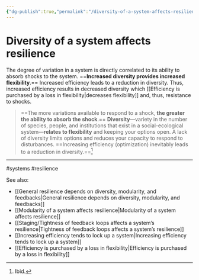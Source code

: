 ```yaml
---
{"dg-publish":true,"permalink":"/diversity-of-a-system-affects-resilience/"}
---
```



# Diversity of a system affects resilience

The degree of variation in a system is directly correlated to its ability to absorb shocks to the system. ==**Increased diversity provides increased flexibility**.== Increased efficiency leads to a reduction in diversity. Thus, increased efficiency results in decreased diversity which [[Efficiency is purchased by a loss in flexibility\|decreases flexibility]] and, thus, resistance to shocks.

> ==The more variations available to respond to a shock, **the greater the ability to absorb the shock**.== **Diversity**—variety in the number of species, people, and institutions that exist in a social-ecological system—**relates to flexibility** and keeping your options open. A lack of diversity limits options and reduces your capacity to respond to disturbances. ==Increasing efficiency (optimization) inevitably leads to a reduction in diversity.==[^2]


---
#systems #resilience 

See also:
 - [[General resilience depends on diversity, modularity, and feedbacks\|General resilience depends on diversity, modularity, and feedbacks]]
 - [[Modularity of a system affects resilience\|Modularity of a system affects resilience]]
 - [[Staging/Tightness of feedback loops affects a system’s resilience\|Tightness of feedback loops affects a system’s resilience]]
 - [[Increasing efficiency tends to lock up a system\|Increasing efficiency tends to lock up a system]]
 - [[Efficiency is purchased by a loss in flexibility\|Efficiency is purchased by a loss in flexibility]]

[^1]: [[References/Resilience Thinking – Walker and Salt (2012)\|Resilience Thinking – Walker and Salt (2012)]], ch. 5, § “General and Specified Resilience.”
[^2]: Ibid.